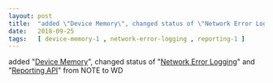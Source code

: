 ```yaml
---
layout: post
title:  "added \"Device Memory\", changed status of \"Network Error Logging\" and \"Reporting API\" from NOTE to WD"
date:   2018-09-25
tags:   [ device-memory-1 , network-error-logging , reporting-1 ]
---
```


added "[Device Memory](/spec/device-memory-1)", changed status of "[Network Error Logging](/spec/network-error-logging)" and "[Reporting API](/spec/reporting-1)" from NOTE to WD

